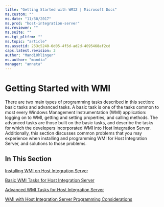 ```yaml
---
title: "Getting Started with WMI2 | Microsoft Docs"
ms.custom: ""
ms.date: "11/30/2017"
ms.prod: "host-integration-server"
ms.reviewer: ""
ms.suite: ""
ms.tgt_pltfrm: ""
ms.topic: "article"
ms.assetid: 253c5240-6d05-4f5d-ad2d-4095468af2cd
caps.latest.revision: 3
author: "MandiOhlinger"
ms.author: "mandia"
manager: "anneta"
---
```

# Getting Started with WMI
There are two main types of programming tasks described in this section: basic tasks and advanced tasks. A basic task is one of the tasks common to most every Windows Management Instrumentation (WMI) application: logging on to WMI, getting and setting properties, and calling methods. The advanced tasks are those built on the basic tasks, and describe the tasks for which the developers incorporated WMI into Host Integration Server. Additionally, this section discusses common problems that you may experience when installing and programming WMI for Host Integration Server, and solutions to those problems.  
  
## In This Section  
 [Installing WMI on Host Integration Server](../core/installing-wmi-on-host-integration-server2.md)  
  
 [Basic WMI Tasks for Host Integration Server](../core/basic-wmi-tasks-for-host-integration-server2.md)  
  
 [Advanced WMI Tasks for Host Integration Server](../core/advanced-wmi-tasks-for-host-integration-server1.md)  
  
 [WMI with Host Integration Server Programming Considerations](../core/wmi-with-host-integration-server-programming-considerations1.md)